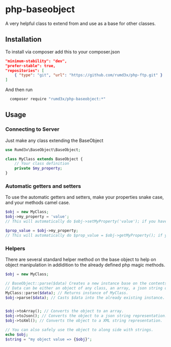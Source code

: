 # php-baseobject
A very helpful class to extend from and use as a base for other classes.

## Installation
To install via composer add this to your composer.json
```json
"minimum-stability": "dev",
"prefer-stable": true,
"repositories": [
	{ "type": "git", "url": "https://github.com/rumd3x/php-ftp.git" }
]
```
And then run
```sh
  composer require "rumd3x/php-baseobject:*"
```

## Usage
### Connecting to Server

Just make any class extending the BaseObject
```php
use Rumd3x\BaseObject\BaseObject;

class MyClass extends BaseObject {
    // Your class definition
    private $my_property;
}
```

### Automatic getters and setters
To use the automatic getters and setters, make your properties snake case, and your methods camel case.
```php
$obj = new MyClass;
$obj->my_property = 'value'; 
// This will automatically do $obj->setMyProperty('value'); if you have defined the method. 

$prop_value = $obj->my_property; 
// This will automatically do $prop_value = $obj->getMyProperty(); if you have defined the method. 
```

### Helpers
There are several standard helper method on the base object to help on object manipulation in addidition to the already defined php magic methods.
```php
$obj = new MyClass;

// BaseObject::parse($data) Creates a new instance base on the contents of $data.
// Data can be either an object of any class, an array, a json string or a XML string.
MyClass::parse($data); // Returns instance of MyClass.
$obj->parse($data); // Casts $data into the already existing instance.


$obj->toArray(); // Converts the object to an array.
$obj->toJson(); // Converts the object to a json string representation.
$obj->toXml(); // Converts the object to a XML string representation.

// You can also safely use the object to along side with strings.
echo $obj;
$string = "my object value => {$obj}";
```